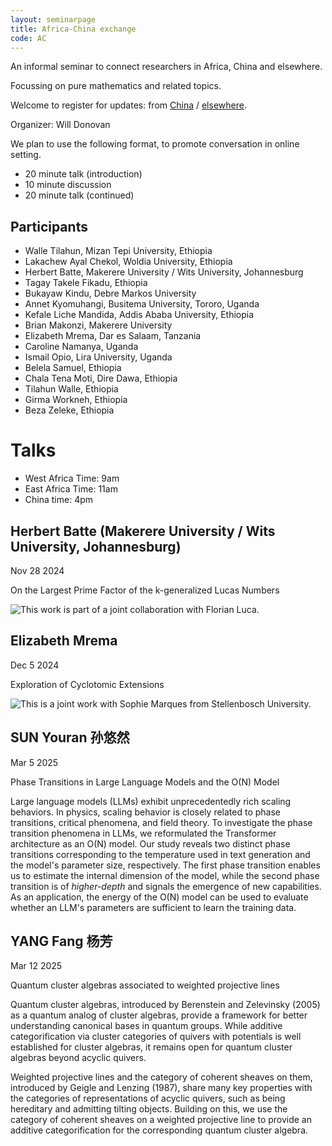```yaml
---
layout: seminarpage
title: Africa-China exchange
code: AC
---
```


An informal seminar to connect researchers in Africa, China and elsewhere.

Focussing on pure mathematics and related topics.

Welcome to register for updates: from [China](https://wj.qq.com/s2/17722269/1b09/) / [elsewhere](https://forms.gle/FZ2CMXZU3Avm2PsK7).

Organizer: Will Donovan

We plan to use the following format, to promote conversation in online setting.

* 20 minute talk (introduction)
* 10 minute discussion
* 20 minute talk (continued)

## Participants

* Walle Tilahun, Mizan Tepi University, Ethiopia
* Lakachew Ayal Chekol, Woldia University, Ethiopia
* Herbert	Batte,	Makerere University / Wits University, Johannesburg
* Tagay Takele Fikadu, Ethiopia 
* Bukayaw	Kindu, Debre Markos University
* Annet	Kyomuhangi, Busitema University, Tororo, Uganda
* Kefale Liche Mandida, Addis Ababa University, Ethiopia 
* Brian Makonzi, Makerere University
* Elizabeth Mrema, Dar es Salaam, Tanzania
* Caroline Namanya, Uganda	
* Ismail Opio, Lira University, Uganda
* Belela Samuel, Ethiopia
* Chala	Tena Moti, Dire Dawa, Ethiopia
* Tilahun Walle, Ethiopia
* Girma	Workneh, Ethiopia
* Beza Zeleke, Ethiopia

# Talks

* West Africa Time: 9am
* East Africa Time: 11am
* China time: 4pm	

## Herbert Batte (Makerere University / Wits University, Johannesburg)

Nov 28 2024

On the Largest Prime Factor of the k-generalized Lucas Numbers

![This work is part of a joint collaboration with Florian Luca.](./files/talk_HerbertBatte.jpg "Abstract")

## Elizabeth Mrema

Dec 5 2024

Exploration of Cyclotomic Extensions

![This is a joint work with Sophie Marques from Stellenbosch University.](./files/241205-Elizabeth-Mrema.jpg "Abstract")

## SUN Youran 孙悠然

Mar 5 2025

Phase Transitions in Large Language Models and the O(N) Model

Large language models (LLMs) exhibit unprecedentedly rich scaling behaviors. In physics, scaling behavior is closely related to phase transitions, critical phenomena, and field theory. To investigate the phase transition phenomena in LLMs, we reformulated the Transformer architecture as an O(N) model. Our study reveals two distinct phase transitions corresponding to the temperature used in text generation and the model's parameter size, respectively. The first phase transition enables us to estimate the internal dimension of the model, while the second phase transition is of *higher-depth* and signals the emergence of new capabilities. As an application, the energy of the O(N) model can be used to evaluate whether an LLM's parameters are sufficient to learn the training data.

## YANG Fang 杨芳

Mar 12 2025

Quantum cluster algebras associated to weighted projective lines

Quantum cluster algebras, introduced by Berenstein and Zelevinsky (2005) as a quantum analog of cluster algebras, provide a framework for better understanding canonical bases in quantum groups. While additive categorification via cluster categories of quivers with potentials is well established for cluster algebras, it remains open for quantum cluster algebras beyond acyclic quivers.

Weighted projective lines and the category of coherent sheaves on them, introduced by Geigle and Lenzing (1987), share many key properties with the categories of representations of acyclic quivers, such as being hereditary and admitting tilting objects. Building on this, we use the category of coherent sheaves on a weighted projective line to provide an additive categorification for the corresponding quantum cluster algebra.
